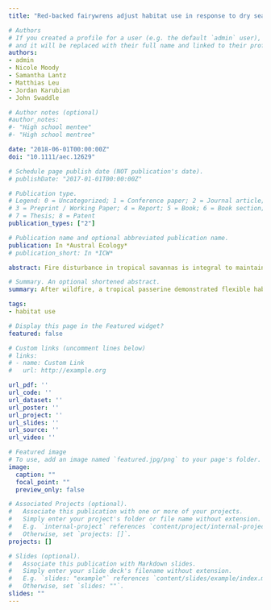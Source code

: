 ```yaml
---
title: "Red‐backed fairywrens adjust habitat use in response to dry season fires"

# Authors
# If you created a profile for a user (e.g. the default `admin` user), write the username (folder name) here 
# and it will be replaced with their full name and linked to their profile.
authors:
- admin
- Nicole Moody
- Samantha Lantz
- Matthias Leu
- Jordan Karubian
- John Swaddle

# Author notes (optional)
#author_notes:
#- "High school mentee"
#- "High school mentree"

date: "2018-06-01T00:00:00Z"
doi: "10.1111/aec.12629"

# Schedule page publish date (NOT publication's date).
# publishDate: "2017-01-01T00:00:00Z"

# Publication type.
# Legend: 0 = Uncategorized; 1 = Conference paper; 2 = Journal article;
# 3 = Preprint / Working Paper; 4 = Report; 5 = Book; 6 = Book section;
# 7 = Thesis; 8 = Patent
publication_types: ["2"]

# Publication name and optional abbreviated publication name.
publication: In *Austral Ecology*
# publication_short: In *ICW*

abstract: Fire disturbance in tropical savannas is integral to maintaining habitat heterogeneity and biodiversity, but its impact on avian species is highly variable. Savannas in northern Australia have recently been invaded by gamba grass (Andropogon gayanus), a perennial tussock grass that fuels late season fires at eight times the intensity of native vegetation. As gamba grass rapidly outcompetes native species and promotes more frequent and intense fires, it greatly decreases landscape heterogeneity and alters the effect of fire in tropical savannas. To investigate how a small passerine, the red‐backed fairywren (Malurus melanocephalus), responds to fire disturbance and gamba grass cover, we studied their fine‐scale habitat use throughout the dry season before and after a high intensity fire. We used two spatially distinct approaches, radio‐telemetry and a transect‐based population census, to quantify fairywren habitat use at the group and population level, respectively. Radio‐telemetry and transect surveys revealed no direct mortality associated with the severe bushfire during the middle of the study season, suggesting fairywrens are resilient in the short‐term to fire disturbance. Our results indicate that fairywrens are largely flexible in their habitat use – instead of relocating after fire, they re‐centre their home range around the most photosynthetically productive habitats, dominated by saplings. While we found substantial variation in habitat use among social groups, red‐backed fairywren groups generally avoided dense habitat areas dominated by mature gamba grass. We conclude that red‐backed fairywrens are resilient to fire and flexible in their habitat use in the short‐term; however, in the long‐term, gamba grass may pose a threat to population viability. The importance of flexible behavioural strategies in tropical passerines will increase as fire regimes are exacerbated by invasive species and climate change.

# Summary. An optional shortened abstract.
summary: After wildfire, a tropical passerine demonstrated flexible habitat use.

tags:
- habitat use

# Display this page in the Featured widget?
featured: false

# Custom links (uncomment lines below)
# links:
# - name: Custom Link
#   url: http://example.org

url_pdf: ''
url_code: ''
url_dataset: ''
url_poster: ''
url_project: ''
url_slides: ''
url_source: ''
url_video: ''

# Featured image
# To use, add an image named `featured.jpg/png` to your page's folder. 
image:
  caption: ""
  focal_point: ""
  preview_only: false

# Associated Projects (optional).
#   Associate this publication with one or more of your projects.
#   Simply enter your project's folder or file name without extension.
#   E.g. `internal-project` references `content/project/internal-project/index.md`.
#   Otherwise, set `projects: []`.
projects: []

# Slides (optional).
#   Associate this publication with Markdown slides.
#   Simply enter your slide deck's filename without extension.
#   E.g. `slides: "example"` references `content/slides/example/index.md`.
#   Otherwise, set `slides: ""`.
slides: ""
---
```

